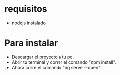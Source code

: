 # requisitos
- nodejs instalado

# Para instalar

- Descargar el proyecto a tu pc.
- Abrir tu terminal y correr el comando "npm install".
- Ahora corre el comando "ng serve --open"
